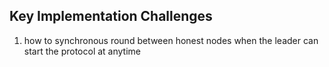 ## Key Implementation Challenges

1. how to synchronous round between honest nodes when the leader can start the protocol at anytime

